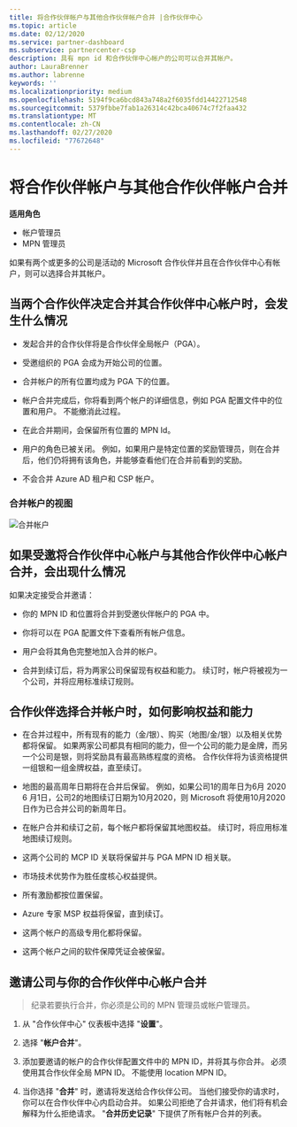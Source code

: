 ```yaml
---
title: 将合作伙伴帐户与其他合作伙伴帐户合并 |合作伙伴中心
ms.topic: article
ms.date: 02/12/2020
ms.service: partner-dashboard
ms.subservice: partnercenter-csp
description: 具有 mpn id 和合作伙伴中心帐户的公司可以合并其帐户。
author: LauraBrenner
ms.author: labrenne
keywords: ''
ms.localizationpriority: medium
ms.openlocfilehash: 5194f9ca6bcd843a748a2f6035fdd14422712548
ms.sourcegitcommit: 5379fbbe7fab1a26314c42bca40674c7f2faa432
ms.translationtype: MT
ms.contentlocale: zh-CN
ms.lasthandoff: 02/27/2020
ms.locfileid: "77672648"
---
```

# <a name="merging-your-partner-account-with-another-partner-account"></a>将合作伙伴帐户与其他合作伙伴帐户合并

**适用角色**

- 帐户管理员
- MPN 管理员

如果有两个或更多的公司是活动的 Microsoft 合作伙伴并且在合作伙伴中心有帐户，则可以选择合并其帐户。 

## <a name="what-happens-when-two-partners-decide-to-merge-their-partner-center-accounts"></a>当两个合作伙伴决定合并其合作伙伴中心帐户时，会发生什么情况

- 发起合并的合作伙伴将是合作伙伴全局帐户（PGA）。 

- 受邀组织的 PGA 会成为开始公司的位置。  

- 合并帐户的所有位置均成为 PGA 下的位置。 

- 帐户合并完成后，你将看到两个帐户的详细信息，例如 PGA 配置文件中的位置和用户。 不能撤消此过程。 

- 在此合并期间，会保留所有位置的 MPN Id。 

- 用户的角色已被关闭。 例如，如果用户是特定位置的奖励管理员，则在合并后，他们仍将拥有该角色，并能够查看他们在合并前看到的奖励。 

- 不会合并 Azure AD 租户和 CSP 帐户。

### <a name="view-of-merged-accounts"></a>合并帐户的视图

![合并帐户](images/AccountMerge_graphic.png)


## <a name="what-to-expect-if-you-have-been-invited-to-merge-your-partner-center-account-with-another-partner-center-account"></a>如果受邀将合作伙伴中心帐户与其他合作伙伴中心帐户合并，会出现什么情况

如果决定接受合并邀请：

- 你的 MPN ID 和位置将合并到受邀伙伴帐户的 PGA 中。 

- 你将可以在 PGA 配置文件下查看所有帐户信息。

- 用户会将其角色完整地加入合并的帐户。

- 合并到续订后，将为两家公司保留现有权益和能力。 续订时，帐户将被视为一个公司，并将应用标准续订规则。  

## <a name="how-benefits-and-competencies-are-affected-when-partners-elect-to-merge-their-accounts"></a>合作伙伴选择合并帐户时，如何影响权益和能力

- 在合并过程中，所有现有的能力（金/银）、购买（地图/金/银）以及相关优势都将保留。 如果两家公司都具有相同的能力，但一个公司的能力是金牌，而另一个公司是银，则将奖励具有最高熟练程度的资格。 合作伙伴将为该资格提供一组银和一组金牌权益，直至续订。

- 地图的最高周年日期将在合并后保留。 例如，如果公司1的周年日为6月 2020 6 月1日，公司2的地图续订日期为10月2020，则 Microsoft 将使用10月2020日作为已合并公司的新周年日。

- 在帐户合并和续订之前，每个帐户都将保留其地图权益。 续订时，将应用标准地图续订规则。  

- 这两个公司的 MCP ID 关联将保留并与 PGA MPN ID 相关联。

- 市场技术优势作为胜任度核心权益提供。  

- 所有激励都按位置保留。 

- Azure 专家 MSP 权益将保留，直到续订。 

- 这两个帐户的高级专用化都将保留。 

- 这两个帐户之间的软件保障凭证会被保留。

## <a name="invite-a-company-to-merge-its-partner-center-account-with-yours"></a>邀请公司与你的合作伙伴中心帐户合并 

>纪录若要执行合并，你必须是公司的 MPN 管理员或帐户管理员。

1. 从 "合作伙伴中心" 仪表板中选择 "**设置**"。

2. 选择 "**帐户合并**"。

3. 添加要邀请的帐户的合作伙伴配置文件中的 MPN ID，并将其与你合并。 必须使用其合作伙伴全局 MPN ID。 不能使用 location MPN ID。

4. 当你选择 "**合并**" 时，邀请将发送给合作伙伴公司。 当他们接受你的请求时，你可以在合作伙伴中心内启动合并。 如果公司拒绝了合并请求，他们将有机会解释为什么拒绝请求。 "**合并历史记录**" 下提供了所有帐户合并的列表。




